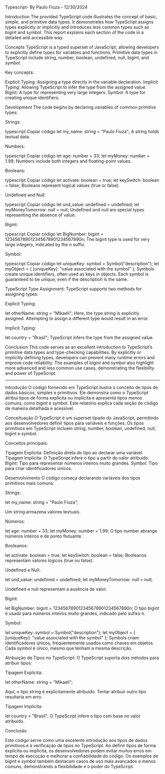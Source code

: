 Typescript- By Paulo Fiuza - 12/30/2024

Introduction
The provided TypeScript code illustrates the concept of basic, simple, and primitive data types. It demonstrates how TypeScript assigns types explicitly or implicitly and introduces less common types such as bigint and symbol. This report explains each section of the code in a detailed and accessible way.

Concepts
TypeScript is a typed superset of JavaScript, allowing developers to explicitly define types for variables and functions. Primitive data types in TypeScript include string, number, boolean, undefined, null, bigint, and symbol.

Key concepts:

Explicit Typing: Assigning a type directly in the variable declaration.
Implicit Typing: Allowing TypeScript to infer the type from the assigned value.
Bigint: A type for representing very large integers.
Symbol: A type for creating unique identifiers.

Development
The code begins by declaring variables of common primitive types:

Strings:

typescript
Copiar código
let my_name: string = "Paulo Fiuza";
A string holds textual data.

Numbers:

typescript
Copiar código
let age: number = 33;
let myMoney: number = 1.99;
Numbers include both integers and floating-point values.

Booleans:

typescript
Copiar código
let activate: boolean = true;
let keySwitch: boolean = false;
Booleans represent logical values (true or false).

Undefined and Null:

typescript
Copiar código
let und_value: undefined = undefined;
let myMoneyTomorrow: null = null;
Undefined and null are special types representing the absence of value.

Bigint:

typescript
Copiar código
let BigNumber: bigint = 123456789012345678901234567890n;
The bigint type is used for very large integers, indicated by the n suffix.

Symbol:

typescript
Copiar código
let uniqueKey: symbol = Symbol("description");
let myObject = { [uniqueKey]: "value associated with the symbol" };
Symbols create unique identifiers, often used as keys in objects. Each symbol is guaranteed to be unique, even if the description is the same.

TypeScript Type Assignment:
TypeScript supports two methods for assigning types:

Explicit Typing:

let otherName: string = "Mikaeli";
Here, the type string is explicitly assigned. Attempting to assign a different type would result in an error.

Implicit Typing:

let country = "Brasil";
TypeScript infers the type from the assigned value.

Conclusion
This code serves as an excellent introduction to TypeScript’s primitive data types and type-checking capabilities. By explicitly or implicitly defining types, developers can prevent many runtime errors and improve code reliability. The examples of bigint and symbol also highlight more advanced and less common use cases, demonstrating the flexibility and power of TypeScript.

--------

Introdução
O código fornecido em TypeScript ilustra o conceito de tipos de dados básicos, simples e primitivos. Ele demonstra como o TypeScript atribui tipos de forma explícita ou implícita e apresenta tipos menos comuns, como bigint e symbol. Este relatório explica cada seção do código de maneira detalhada e acessível.

Conceituação
O TypeScript é um superset tipado do JavaScript, permitindo aos desenvolvedores definir tipos para variáveis e funções. Os tipos primitivos em TypeScript incluem string, number, boolean, undefined, null, bigint e symbol.

Conceitos principais:

Tipagem Explícita: Definição direta do tipo ao declarar uma variável.
Tipagem Implícita: O TypeScript infere o tipo a partir do valor atribuído.
Bigint: Tipo para representar números inteiros muito grandes.
Symbol: Tipo para criar identificadores únicos.

Desenvolvimento
O código começa declarando variáveis dos tipos primitivos mais comuns:

Strings:


let my_name: string = "Paulo Fiuza";

Um string armazena valores textuais.

Números:


let age: number = 33;
let myMoney: number = 1.99;
O tipo number abrange números inteiros e de ponto flutuante.

Booleanos:


let activate: boolean = true;
let keySwitch: boolean = false;
Booleanos representam valores lógicos (true ou false).

Undefined e Null:


let und_value: undefined = undefined;
let myMoneyTomorrow: null = null;

Undefined e null representam a ausência de valor.

Bigint:

let BigNumber: bigint = 123456789012345678901234567890n;
O tipo bigint é usado para números inteiros muito grandes, indicado pelo sufixo n.

Symbol:


let uniqueKey: symbol = Symbol("description");
let myObject = { [uniqueKey]: "value associated with the symbol" };
Symbols criam identificadores únicos, frequentemente usados como chaves em objetos. Cada symbol é único, mesmo que tenham a mesma descrição.

Atribuição de Tipos no TypeScript:
O TypeScript suporta dois métodos para atribuir tipos:

Tipagem Explícita:

let otherName: string = "Mikaeli";

Aqui, o tipo string é explicitamente atribuído. Tentar atribuir outro tipo resultaria em erro.

Tipagem Implícita:

let country = "Brasil";
O TypeScript infere o tipo com base no valor atribuído.

Conclusão

Este código serve como uma excelente introdução aos tipos de dados primitivos e à verificação de tipos no TypeScript. Ao definir tipos de forma explícita ou implícita, os desenvolvedores podem evitar muitos erros em tempo de execução e melhorar a confiabilidade do código. Os exemplos de bigint e symbol também destacam casos de uso mais avançados e menos comuns, demonstrando a flexibilidade e o poder do TypeScript.







